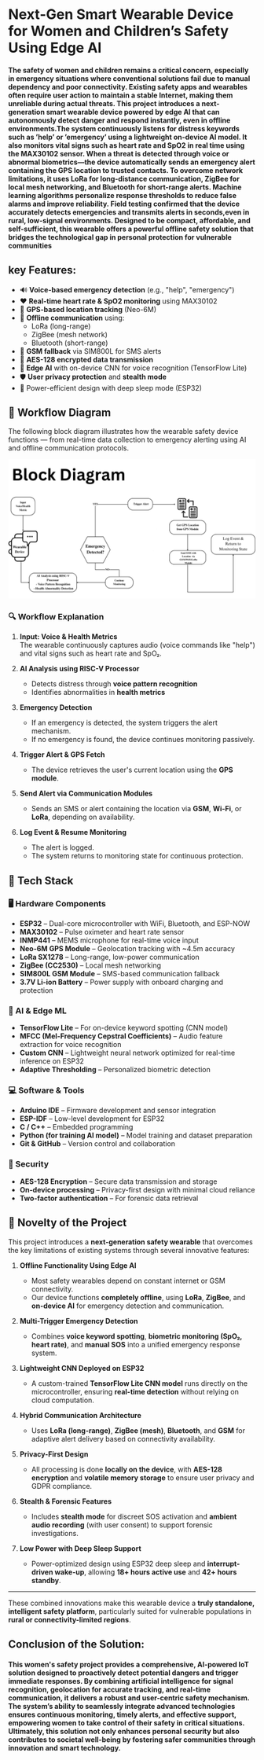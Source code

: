 # **Next-Gen Smart Wearable Device for Women and Children’s Safety Using Edge AI**
#### The safety of women and children remains a critical concern, especially in emergency situations where conventional solutions fail due to manual dependency and poor connectivity. Existing safety apps and wearables often require user action to maintain a stable Internet, making them unreliable during actual threats. This project introduces a next-generation smart wearable device powered by edge AI that can autonomously detect danger and respond instantly, even in offline environments.The system continuously listens for distress keywords such as ’help’ or ’emergency’ using a lightweight on-device AI model. It also monitors vital signs such as heart rate and SpO2 in real time using the MAX30102 sensor. When a threat is detected through voice or abnormal biometrics—the device automatically sends an emergency alert containing the GPS location to trusted contacts. To overcome network limitations, it uses LoRa for long-distance communication, ZigBee for local mesh networking, and Bluetooth for short-range alerts. Machine learning algorithms personalize response thresholds to reduce false alarms and improve reliability. Field testing confirmed that the device accurately detects emergencies and transmits alerts in seconds,even in rural, low-signal environments. Designed to be compact, affordable, and self-sufficient, this wearable offers a powerful offline safety solution that bridges the technological gap in personal protection for vulnerable communities


## **key Features:**
- 🔊 **Voice-based emergency detection** (e.g., "help", "emergency")
- ❤️ **Real-time heart rate & SpO2 monitoring** using MAX30102
- 📍 **GPS-based location tracking** (Neo-6M)
- 📡 **Offline communication** using:
  - LoRa (long-range)
  - ZigBee (mesh network)
  - Bluetooth (short-range)
- 📲 **GSM fallback** via SIM800L for SMS alerts
- 🔐 **AES-128 encrypted data transmission**
- 🧠 **Edge AI** with on-device CNN for voice recognition (TensorFlow Lite)
- 🛡️ **User privacy protection** and **stealth mode**
- 🔋 Power-efficient design with deep sleep mode (ESP32)
## 🔄 Workflow Diagram

The following block diagram illustrates how the wearable safety device functions — from real-time data collection to emergency alerting using AI and offline communication protocols.

![Workflow Diagram](Data%20Flow%20Diagram%20Whiteboard%20in%20Dark%20Yellow%20Light%20Yellow%20Black%20Monochromatic%20Style%20(4).png)

### 🔍 Workflow Explanation

1. **Input: Voice & Health Metrics**  
   The wearable continuously captures audio (voice commands like "help") and vital signs such as heart rate and SpO₂.

2. **AI Analysis using RISC-V Processor**  
   - Detects distress through **voice pattern recognition**  
   - Identifies abnormalities in **health metrics**  

3. **Emergency Detection**  
   - If an emergency is detected, the system triggers the alert mechanism.  
   - If no emergency is found, the device continues monitoring passively.

4. **Trigger Alert & GPS Fetch**  
   - The device retrieves the user's current location using the **GPS module**.

5. **Send Alert via Communication Modules**  
   - Sends an SMS or alert containing the location via **GSM**, **Wi-Fi**, or **LoRa**, depending on availability.

6. **Log Event & Resume Monitoring**  
   - The alert is logged.
   - The system returns to monitoring state for continuous protection.

## 🧰 Tech Stack

### 🖥️ Hardware Components
- **ESP32** – Dual-core microcontroller with WiFi, Bluetooth, and ESP-NOW
- **MAX30102** – Pulse oximeter and heart rate sensor
- **INMP441** – MEMS microphone for real-time voice input
- **Neo-6M GPS Module** – Geolocation tracking with ~4.5m accuracy
- **LoRa SX1278** – Long-range, low-power communication
- **ZigBee (CC2530)** – Local mesh networking
- **SIM800L GSM Module** – SMS-based communication fallback
- **3.7V Li-ion Battery** – Power supply with onboard charging and protection

### 🧠 AI & Edge ML
- **TensorFlow Lite** – For on-device keyword spotting (CNN model)
- **MFCC (Mel-Frequency Cepstral Coefficients)** – Audio feature extraction for voice recognition
- **Custom CNN** – Lightweight neural network optimized for real-time inference on ESP32
- **Adaptive Thresholding** – Personalized biometric detection

### 💻 Software & Tools
- **Arduino IDE** – Firmware development and sensor integration
- **ESP-IDF** – Low-level development for ESP32
- **C / C++** – Embedded programming
- **Python (for training AI model)** – Model training and dataset preparation
- **Git & GitHub** – Version control and collaboration

### 🔐 Security
- **AES-128 Encryption** – Secure data transmission and storage
- **On-device processing** – Privacy-first design with minimal cloud reliance
- **Two-factor authentication** – For forensic data retrieval

## 🧪 Novelty of the Project

This project introduces a **next-generation safety wearable** that overcomes the key limitations of existing systems through several innovative features:

1. **Offline Functionality Using Edge AI**  
   - Most safety wearables depend on constant internet or GSM connectivity.  
   - Our device functions **completely offline**, using **LoRa**, **ZigBee**, and **on-device AI** for emergency detection and communication.

2. **Multi-Trigger Emergency Detection**  
   - Combines **voice keyword spotting**, **biometric monitoring (SpO₂, heart rate)**, and **manual SOS** into a unified emergency response system.

3. **Lightweight CNN Deployed on ESP32**  
   - A custom-trained **TensorFlow Lite CNN model** runs directly on the microcontroller, ensuring **real-time detection** without relying on cloud computation.

4. **Hybrid Communication Architecture**  
   - Uses **LoRa (long-range)**, **ZigBee (mesh)**, **Bluetooth**, and **GSM** for adaptive alert delivery based on connectivity availability.

5. **Privacy-First Design**  
   - All processing is done **locally on the device**, with **AES-128 encryption** and **volatile memory storage** to ensure user privacy and GDPR compliance.

6. **Stealth & Forensic Features**  
   - Includes **stealth mode** for discreet SOS activation and **ambient audio recording** (with user consent) to support forensic investigations.

7. **Low Power with Deep Sleep Support**  
   - Power-optimized design using ESP32 deep sleep and **interrupt-driven wake-up**, allowing **18+ hours active use** and **42+ hours standby**.

---

These combined innovations make this wearable device a **truly standalone, intelligent safety platform**, particularly suited for vulnerable populations in **rural or connectivity-limited regions**.

## **Conclusion of the Solution:**

 #### This women's safety project provides a comprehensive, AI-powered IoT solution designed to proactively detect potential dangers and trigger immediate responses. By combining **artificial intelligence** for signal recognition, **geolocation** for accurate tracking, and **real-time communication**, it delivers a robust and user-centric safety mechanism. The system’s ability to seamlessly integrate advanced technologies ensures continuous monitoring, timely alerts, and effective support, empowering women to take control of their safety in critical situations. Ultimately, this solution not only enhances personal security but also contributes to societal well-being by fostering safer communities through innovation and smart technology.
